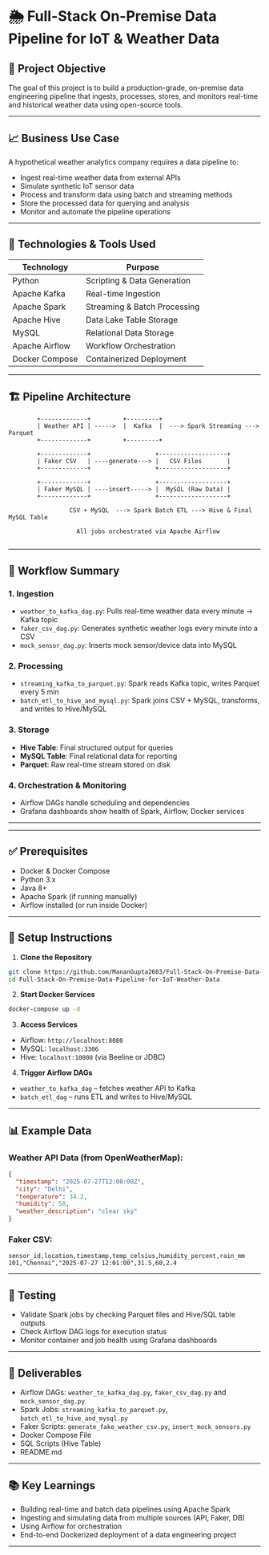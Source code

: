 
# 🌦️ Full-Stack On-Premise Data Pipeline for IoT & Weather Data

## 📌 Project Objective

The goal of this project is to build a production-grade, on-premise data engineering pipeline that ingests, processes, stores, and monitors real-time and historical weather data using open-source tools.

---

## 📈 Business Use Case

A hypothetical weather analytics company requires a data pipeline to:
- Ingest real-time weather data from external APIs
- Simulate synthetic IoT sensor data
- Process and transform data using batch and streaming methods
- Store the processed data for querying and analysis
- Monitor and automate the pipeline operations

---

## 🧰 Technologies & Tools Used

| Technology       | Purpose                          |
|------------------|----------------------------------|
| Python           | Scripting & Data Generation      |
| Apache Kafka     | Real-time Ingestion              |
| Apache Spark     | Streaming & Batch Processing     |
| Apache Hive      | Data Lake Table Storage          |
| MySQL            | Relational Data Storage          |
| Apache Airflow   | Workflow Orchestration           |
| Docker Compose   | Containerized Deployment         |


---

## 🏗️ Pipeline Architecture

```plaintext
        +-------------+         +---------+
        | Weather API | ----->  |  Kafka  |  ---> Spark Streaming ---> Parquet
        +-------------+         +---------+

        +-------------+                  +-------------------+
        | Faker CSV   | ----generate---> |   CSV Files       |
        +-------------+                  +-------------------+

        +-------------+                  +-------------------+
        | Faker MySQL | ----insert-----> |  MySQL (Raw Data) |
        +-------------+                  +-------------------+

                 CSV + MySQL  ---> Spark Batch ETL ---> Hive & Final MySQL Table

                   All jobs orchestrated via Apache Airflow
                  
````

---

## 🔁 Workflow Summary

### 1. **Ingestion**

* `weather_to_kafka_dag.py`: Pulls real-time weather data every minute → Kafka topic
* `faker_csv_dag.py`: Generates synthetic weather logs every minute into a CSV
* `mock_sensor_dag.py`: Inserts mock sensor/device data into MySQL

### 2. **Processing**

* `streaming_kafka_to_parquet.py`: Spark reads Kafka topic, writes Parquet every 5 min
* `batch_etl_to_hive_and_mysql.py`: Spark joins CSV + MySQL, transforms, and writes to Hive/MySQL

### 3. **Storage**

* **Hive Table**: Final structured output for queries
* **MySQL Table**: Final relational data for reporting
* **Parquet**: Raw real-time stream stored on disk

### 4. **Orchestration & Monitoring**

* Airflow DAGs handle scheduling and dependencies
* Grafana dashboards show health of Spark, Airflow, Docker services

---


---

## ✅ Prerequisites

* Docker & Docker Compose
* Python 3.x
* Java 8+
* Apache Spark (if running manually)
* Airflow installed (or run inside Docker)

---

## 🚀 Setup Instructions

1. **Clone the Repository**

```bash
git clone https://github.com/MananGupta2603/Full-Stack-On-Premise-Data-Pipeline-for-IoT-Weather-Data
cd Full-Stack-On-Premise-Data-Pipeline-for-IoT-Weather-Data
```

2. **Start Docker Services**

```bash
docker-compose up -d
```

3. **Access Services**

* Airflow: `http://localhost:8080`
* MySQL: `localhost:3306`
* Hive: `localhost:10000` (via Beeline or JDBC)

4. **Trigger Airflow DAGs**

* `weather_to_kafka_dag` – fetches weather API to Kafka
* `batch_etl_dag` – runs ETL and writes to Hive/MySQL

---

## 📊 Example Data

### Weather API Data (from OpenWeatherMap):

```json
{
  "timestamp": "2025-07-27T12:00:00Z",
  "city": "Delhi",
  "temperature": 34.2,
  "humidity": 58,
  "weather_description": "clear sky"
}
```

### Faker CSV:

```csv
sensor_id,location,timestamp,temp_celsius,humidity_percent,rain_mm
101,"Chennai","2025-07-27 12:01:00",31.5,60,2.4
```

---

## 🧪 Testing

* Validate Spark jobs by checking Parquet files and Hive/SQL table outputs
* Check Airflow DAG logs for execution status
* Monitor container and job health using Grafana dashboards

---

## 🏁 Deliverables

* Airflow DAGs: `weather_to_kafka_dag.py`, `faker_csv_dag.py` and `mock_sensor_dag.py`
* Spark Jobs: `streaming_kafka_to_parquet.py`, `batch_etl_to_hive_and_mysql.py`
* Faker Scripts: `generate_fake_weather_csv.py`, `insert_mock_sensors.py`
* Docker Compose File
* SQL Scripts (Hive Table)
* README.md


---

## 📚 Key Learnings

* Building real-time and batch data pipelines using Apache Spark
* Ingesting and simulating data from multiple sources (API, Faker, DB)
* Using Airflow for orchestration
* End-to-end Dockerized deployment of a data engineering project

---

